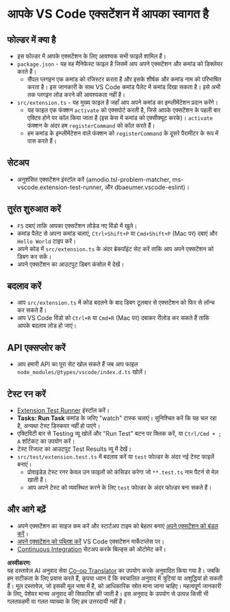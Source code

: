 <!--
CO_OP_TRANSLATOR_METADATA:
{
  "original_hash": "6a7479104914787e4f0976e39131e8e3",
  "translation_date": "2025-04-04T17:22:10+00:00",
  "source_file": "code\\07.Lab\\01\\Apple\\phi3ext\\vsc-extension-quickstart.md",
  "language_code": "hi"
}
-->
# आपके VS Code एक्सटेंशन में आपका स्वागत है

## फोल्डर में क्या है

* इस फोल्डर में आपके एक्सटेंशन के लिए आवश्यक सभी फाइलें शामिल हैं।
* `package.json` - यह वह मैनिफेस्ट फाइल है जिसमें आप अपने एक्सटेंशन और कमांड को डिक्लेयर करते हैं।
  * सैंपल प्लगइन एक कमांड को रजिस्टर करता है और इसके शीर्षक और कमांड नाम को परिभाषित करता है। इस जानकारी के साथ VS Code कमांड पैलेट में कमांड दिखा सकता है। इसे अभी तक प्लगइन लोड करने की आवश्यकता नहीं है।
* `src/extension.ts` - यह मुख्य फाइल है जहाँ आप अपने कमांड का इम्प्लीमेंटेशन प्रदान करेंगे।
  * यह फाइल एक फंक्शन `activate` को एक्सपोर्ट करती है, जिसे आपके एक्सटेंशन के पहली बार एक्टिव होने पर कॉल किया जाता है (इस केस में कमांड को एक्सीक्यूट करके)। `activate` फंक्शन के अंदर हम `registerCommand` को कॉल करते हैं।
  * हम कमांड के इम्प्लीमेंटेशन वाले फंक्शन को `registerCommand` के दूसरे पैरामीटर के रूप में पास करते हैं।

## सेटअप

* अनुशंसित एक्सटेंशन इंस्टॉल करें (amodio.tsl-problem-matcher, ms-vscode.extension-test-runner, और dbaeumer.vscode-eslint)।

## तुरंत शुरुआत करें

* `F5` दबाएं ताकि आपका एक्सटेंशन लोडेड नए विंडो में खुले।
* कमांड पैलेट से अपना कमांड चलाएं, `Ctrl+Shift+P` या `Cmd+Shift+P` (Mac पर) दबाएं और `Hello World` टाइप करें।
* अपने कोड में `src/extension.ts` के अंदर ब्रेकपॉइंट सेट करें ताकि आप अपने एक्सटेंशन को डिबग कर सकें।
* अपने एक्सटेंशन का आउटपुट डिबग कंसोल में देखें।

## बदलाव करें

* आप `src/extension.ts` में कोड बदलने के बाद डिबग टूलबार से एक्सटेंशन को फिर से लॉन्च कर सकते हैं।
* आप VS Code विंडो को `Ctrl+R` या `Cmd+R` (Mac पर) दबाकर रीलोड कर सकते हैं ताकि आपके बदलाव लोड हो जाएं।

## API एक्सप्लोर करें

* आप हमारी API का पूरा सेट खोल सकते हैं जब आप फाइल `node_modules/@types/vscode/index.d.ts` खोलें।

## टेस्ट रन करें

* [Extension Test Runner](https://marketplace.visualstudio.com/items?itemName=ms-vscode.extension-test-runner) इंस्टॉल करें।
* **Tasks: Run Task** कमांड के जरिए "watch" टास्क चलाएं। सुनिश्चित करें कि यह चल रहा है, अन्यथा टेस्ट डिस्कवर नहीं हो पाएंगे।
* एक्टिविटी बार से Testing व्यू खोलें और "Run Test" बटन पर क्लिक करें, या `Ctrl/Cmd + ; A` शॉर्टकट का उपयोग करें।
* टेस्ट रिजल्ट का आउटपुट Test Results व्यू में देखें।
* `src/test/extension.test.ts` में बदलाव करें या `test` फोल्डर के अंदर नई टेस्ट फाइलें बनाएं।
  * प्रोवाइडेड टेस्ट रनर केवल उन फाइलों को कंसिडर करेगा जो `**.test.ts` नाम पैटर्न से मेल खाती हैं।
  * आप अपने टेस्ट को व्यवस्थित करने के लिए `test` फोल्डर के अंदर फोल्डर बना सकते हैं।

## और आगे बढ़ें

* अपने एक्सटेंशन का साइज कम करें और स्टार्टअप टाइम को बेहतर बनाएं [अपने एक्सटेंशन को बंडल करें](https://code.visualstudio.com/api/working-with-extensions/bundling-extension)।
* [अपने एक्सटेंशन को पब्लिश करें](https://code.visualstudio.com/api/working-with-extensions/publishing-extension) VS Code एक्सटेंशन मार्केटप्लेस पर।
* [Continuous Integration](https://code.visualstudio.com/api/working-with-extensions/continuous-integration) सेटअप करके बिल्ड्स को ऑटोमेट करें।

**अस्वीकरण**:  
यह दस्तावेज़ AI अनुवाद सेवा [Co-op Translator](https://github.com/Azure/co-op-translator) का उपयोग करके अनुवादित किया गया है। जबकि हम सटीकता के लिए प्रयास करते हैं, कृपया ध्यान दें कि स्वचालित अनुवाद में त्रुटियां या अशुद्धियां हो सकती हैं। मूल दस्तावेज़, जो इसकी मूल भाषा में है, को आधिकारिक स्रोत माना जाना चाहिए। महत्वपूर्ण जानकारी के लिए, पेशेवर मानव अनुवाद की सिफारिश की जाती है। इस अनुवाद के उपयोग से उत्पन्न किसी भी गलतफहमी या गलत व्याख्या के लिए हम उत्तरदायी नहीं हैं।